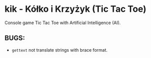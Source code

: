 # kik - Kółko i Krzyżyk (Tic Tac Toe)

Console game Tic Tac Toe with Artificial Intelligence (AI).

## BUGS:

- `gettext` not translate strings with brace format.
